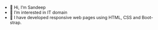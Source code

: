 - 👋 Hi, I’m Sandeep 
- 👀 I’m interested in IT domain
- 🌱 I have developed responsive web pages using HTML, CSS and Boot-strap. 




